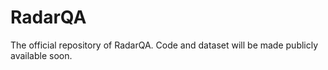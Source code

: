 # RadarQA
The official repository of RadarQA. Code and dataset will be made publicly available soon.
